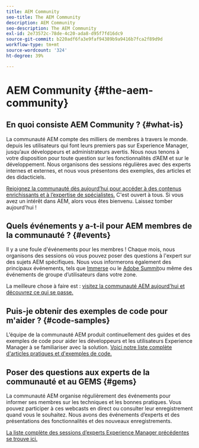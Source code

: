 ```yaml
---
title: AEM Community
seo-title: The AEM Community
description: AEM Community
seo-description: The AEM Community
exl-id: 2e73572c-78de-4c20-ada8-d95f7fd16dc9
source-git-commit: b220adf6fa3e9faf94389b9a9416b7fca2f89d9d
workflow-type: tm+mt
source-wordcount: '324'
ht-degree: 39%

---
```


# AEM Community {#the-aem-community}

## En quoi consiste AEM Community ? {#what-is}

La communauté AEM compte des milliers de membres à travers le monde. depuis les utilisateurs qui font leurs premiers pas sur Experience Manager, jusqu’aux développeurs et administrateurs avertis.  Nous nous tenons à votre disposition pour toute question sur les fonctionnalités d’AEM et sur le développement. Nous organisons des sessions régulières avec des experts internes et externes, et nous vous présentons des exemples, des articles et des didacticiels.

[Rejoignez la communauté dès aujourd’hui pour accéder à des contenus enrichissants et à l’expertise de spécialistes.](https://experienceleaguecommunities.adobe.com/t5/adobe-experience-manager/ct-p/adobe-experience-manager-community?profile.language=fr) C&#39;est ouvert à tous. Si vous avez un intérêt dans AEM, alors vous êtes bienvenu. Laissez tomber aujourd&#39;hui !

## Quels événements y a-t-il pour AEM membres de la communauté ? {#events}

Il y a une foule d&#39;événements pour les membres ! Chaque mois, nous organisons des sessions où vous pouvez poser des questions à l&#39;expert sur des sujets AEM spécifiques. Nous vous informerons également des principaux événements, tels que [Immerse](http://help-forums.adobe.com/content/adobeforums/en/experience-manager-forum/adobe-experience-manager.topic.html/forum__fb7p-the_immerseagendai.html) ou le [Adobe Summit](http://summit.adobe.com/na/?promoid=6JMR7JQY&amp;mv=other)ou même des événements de groupe d’utilisateurs dans votre zone.

La meilleure chose à faire est : [visitez la communauté AEM aujourd&#39;hui et découvrez ce qui se passe.](http://help-forums.adobe.com/content/adobeforums/en/experience-manager-forum/adobe-experience-manager.html)

## Puis-je obtenir des exemples de code pour m&#39;aider ? {#code-samples}

L’équipe de la communauté AEM produit continuellement des guides et des exemples de code pour aider les développeurs et les utilisateurs Experience Manager à se familiariser avec la solution. [Voici notre liste complète d&#39;articles pratiques et d&#39;exemples de code.](https://helpx.adobe.com/fr/experience-manager/topics/how-to.html)

## Poser des questions aux experts de la communauté et au GEMS {#gems}

La communauté AEM organise régulièrement des événements pour informer ses membres sur les techniques et les bonnes pratiques. Vous pouvez participer à ces webcasts en direct ou consulter leur enregistrement quand vous le souhaitez. Nous avons des événements d’experts et des présentations des fonctionnalités et des nouveaux enregistrements.

[La liste complète des sessions d’experts Experience Manager précédentes se trouve ici.](https://helpx.adobe.com/experience-manager/kt/eseminars/ask-the-expert/atace-index.html)
